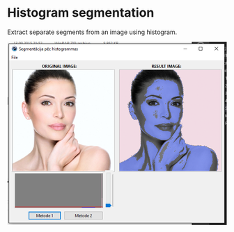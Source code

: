 # Histogram segmentation

Extract separate segments from an image using histogram.

![screenshot.png](screenshot.png)